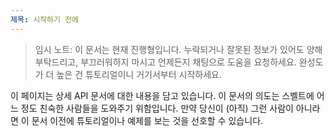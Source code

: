 ```yaml
---
제목: 시작하기 전에
---
```



> 임시 노트: 이 문서는 현재 진행형입니다. 누락되거나 잘못된 정보가 있어도 양해부탁드리고, 부끄러워하지 마시고 언제든지 채팅으로 도움을 요청하세요. 완성도가 더 높은 건 튜토리얼이니 거기서부터 시작하세요. 

이 페이지는 상세 API 문서에 대한 내용을 담고 있습니다. 이 문서의 의도는 스벨트에 어느 정도 친숙한 사람들을 도와주기 위함입니다.
만약 당신이 (아직) 그런 사람이 아니라면 이 문서 이전에 튜토리얼이나 예제를 보는 것을 선호할 수 있습니다. 
